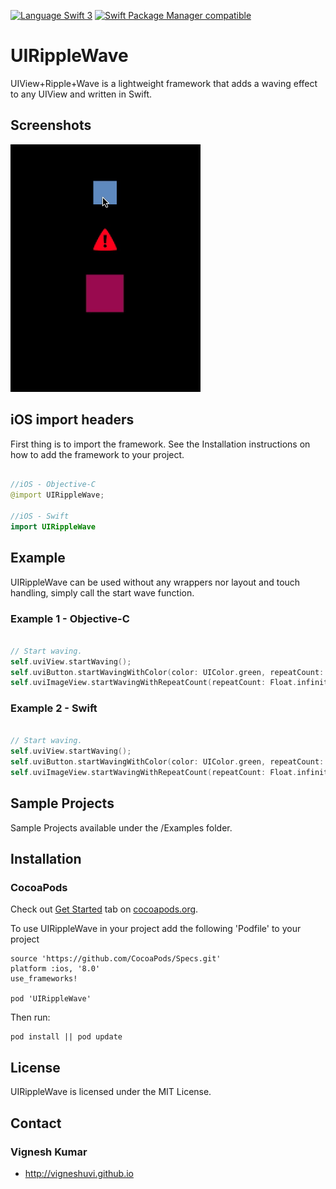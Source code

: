 [![Language Swift 3](https://img.shields.io/badge/Language-Swift%203-orange.svg)](https://developer.apple.com/swift)
[![Swift Package Manager compatible](https://img.shields.io/badge/Swift%20Package%20Manager-compatible-brightgreen.svg)](https://github.com/apple/swift-package-manager)


# UIRippleWave
UIView+Ripple+Wave is a lightweight framework that adds a waving effect to any UIView and written in Swift.


## Screenshots

![alt text][UIRippleWave]

[UIRippleWave]: https://github.com/vigneshuvi/UIRippleWave/blob/master/Screenshots/UIRippleWave.gif

## iOS import headers

First thing is to import the framework. See the Installation instructions on how to add the framework to your project.

```swift

//iOS - Objective-C
@import UIRippleWave;

//iOS - Swift
import UIRippleWave

```

## Example

UIRippleWave can be used without any wrappers nor layout and touch handling, simply call the start wave function.

### Example 1 - Objective-C

```swift

// Start waving.
self.uviView.startWaving();
self.uviButton.startWavingWithColor(color: UIColor.green, repeatCount: 1);
self.uviImageView.startWavingWithRepeatCount(repeatCount: Float.infinity);


```

### Example 2 - Swift

```swift

// Start waving.
self.uviView.startWaving();
self.uviButton.startWavingWithColor(color: UIColor.green, repeatCount: 1);
self.uviImageView.startWavingWithRepeatCount(repeatCount: Float.infinity);

```

## Sample Projects

  Sample Projects available under the /Examples folder. 

## Installation

### CocoaPods

Check out [Get Started](http://cocoapods.org/) tab on [cocoapods.org](http://cocoapods.org/).

To use UIRippleWave in your project add the following 'Podfile' to your project

	source 'https://github.com/CocoaPods/Specs.git'
	platform :ios, '8.0'
	use_frameworks!

	pod 'UIRippleWave'

Then run:

    pod install || pod update


## License

UIRippleWave is licensed under the MIT License.

## Contact

### Vignesh Kumar
* http://vigneshuvi.github.io